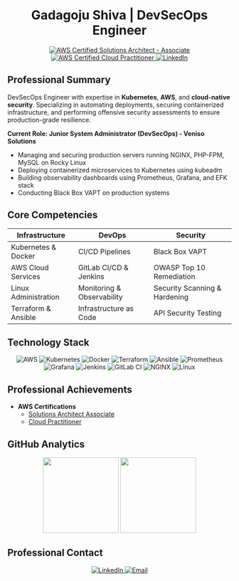 <h1 align="center">Gadagoju Shiva | DevSecOps Engineer</h1>

<div align="center">
  <a href="https://aws.amazon.com/certification/certified-solutions-architect-associate/">
    <img src="https://img.shields.io/badge/AWS%20Certified%20Solutions%20Architect%20-%20Associate-FF9900?style=flat-square&logo=amazon-aws&logoColor=white" alt="AWS Certified Solutions Architect - Associate" />
  </a>
  <a href="https://aws.amazon.com/certification/cloud-practitioner/">
    <img src="https://img.shields.io/badge/AWS%20Certified%20Cloud%20Practitioner-232F3E?style=flat-square&logo=amazon-aws&logoColor=white" alt="AWS Certified Cloud Practitioner" />
  </a>
  <a href="https://www.linkedin.com/in/shiva-gadagoju/">
    <img src="https://img.shields.io/badge/LinkedIn-0077B5?style=flat-square&logo=linkedin&logoColor=white" alt="LinkedIn" />
  </a>
</div>

## Professional Summary

DevSecOps Engineer with expertise in **Kubernetes**, **AWS**, and **cloud-native security**. Specializing in automating deployments, securing containerized infrastructure, and performing offensive security assessments to ensure production-grade resilience.

**Current Role: Junior System Administrator (DevSecOps) - Veniso Solutions**
- Managing and securing production servers running NGINX, PHP-FPM, MySQL on Rocky Linux
- Deploying containerized microservices to Kubernetes using kubeadm
- Building observability dashboards using Prometheus, Grafana, and EFK stack
- Conducting Black Box VAPT on production systems


## Core Competencies

| **Infrastructure**            | **DevOps**                      | **Security**                    |
|------------------------------|----------------------------------|---------------------------------|
| Kubernetes & Docker          | CI/CD Pipelines                  | Black Box VAPT                  |
| AWS Cloud Services           | GitLab CI/CD & Jenkins           | OWASP Top 10 Remediation        |
| Linux Administration         | Monitoring & Observability       | Security Scanning & Hardening   |
| Terraform & Ansible          | Infrastructure as Code           | API Security Testing            |


## Technology Stack

<div align="center">
  <img src="https://img.shields.io/badge/AWS-%23FF9900.svg?style=for-the-badge&logo=amazon-aws&logoColor=white" alt="AWS" />
  <img src="https://img.shields.io/badge/kubernetes-%23326ce5.svg?style=for-the-badge&logo=kubernetes&logoColor=white" alt="Kubernetes" />
  <img src="https://img.shields.io/badge/docker-%230db7ed.svg?style=for-the-badge&logo=docker&logoColor=white" alt="Docker" />
  <img src="https://img.shields.io/badge/terraform-%235835CC.svg?style=for-the-badge&logo=terraform&logoColor=white" alt="Terraform" />
  <img src="https://img.shields.io/badge/ansible-%231A1918.svg?style=for-the-badge&logo=ansible&logoColor=white" alt="Ansible" />
  <img src="https://img.shields.io/badge/Prometheus-E6522C?style=for-the-badge&logo=Prometheus&logoColor=white" alt="Prometheus" />
  <img src="https://img.shields.io/badge/grafana-%23F46800.svg?style=for-the-badge&logo=grafana&logoColor=white" alt="Grafana" />
  <img src="https://img.shields.io/badge/jenkins-%232C5263.svg?style=for-the-badge&logo=jenkins&logoColor=white" alt="Jenkins" />
  <img src="https://img.shields.io/badge/gitlab%20ci-%23181717.svg?style=for-the-badge&logo=gitlab&logoColor=white" alt="GitLab CI" />
  <img src="https://img.shields.io/badge/nginx-%23009639.svg?style=for-the-badge&logo=nginx&logoColor=white" alt="NGINX" />
  <img src="https://img.shields.io/badge/Linux-FCC624?style=for-the-badge&logo=linux&logoColor=black" alt="Linux" />
</div>

## Professional Achievements


- **AWS Certifications**
  - [Solutions Architect Associate](https://www.credly.com/badges/015ecab6-7110-4eb8-a07a-ef88d61bdfbc/public_url)
  - [Cloud Practitioner](https://www.credly.com/badges/247ced3f-9c92-433c-92aa-c8895eb59d5f/public_url)


## GitHub Analytics

<div align="center">
  <img src="https://github-readme-stats.vercel.app/api?username=gadagojushiva&theme=dark&show_icons=true&hide_border=true&count_private=true&bg_color=0d1117&title_color=FF9900&icon_color=FF9900&text_color=ffffff" height="170"/>
  <img src="https://github-readme-streak-stats.herokuapp.com/?user=gadagojushiva&theme=dark&hide_border=true&background=0d1117&ring=FF9900&fire=FF9900&currStreakLabel=FF9900" height="170"/>
</div>


## Professional Contact

<div align="center">
  <a href="https://www.linkedin.com/in/shiva-gadagoju/">
    <img src="https://img.shields.io/badge/Connect%20on%20LinkedIn-0077B5?style=for-the-badge&logo=linkedin&logoColor=white" alt="LinkedIn" />
  </a>
  <a href="mailto:gadagojushiva00@gmail.com">
    <img src="https://img.shields.io/badge/Email%20Me-D14836?style=for-the-badge&logo=gmail&logoColor=white" alt="Email" />
  </a>
</div>
